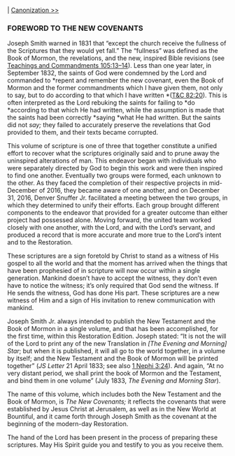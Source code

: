 |  [Canonization >>](Canonization.md)

### FOREWORD TO THE NEW COVENANTS
Joseph Smith warned in 1831 that “except the church receive the fullness of the Scriptures that they would yet fall.” The “fullness” was defined as the Book of Mormon, the revelations, and the new, inspired Bible revisions (see [Teachings and Commandments 105:13–14](../Teachings%20and%20Commandments/Sections/Section%20105.md)). Less than one year later, in September 1832, the saints of God were condemned by the Lord and commanded to *repent and remember the new covenant, even the Book of Mormon and the former commandments which I have given them, not only to say, but to do according to that which I have written *([T&C 82:20](../Teachings%20and%20Commandments/Sections/Section%2082.md)). This is often interpreted as the Lord rebuking the saints for failing to *do *according to that which He had written, while the assumption is made that the saints had been correctly *saying *what He had written. But the saints did not *say;* they failed to accurately preserve the revelations that God provided to them, and their texts became corrupted.

This volume of scripture is one of three that together constitute a unified effort to recover what the scriptures originally said and to prune away the uninspired alterations of man. This endeavor began with individuals who were separately directed by God to begin this work and were then inspired to find one another. Eventually two groups were formed, each unknown to the other. As they faced the completion of their respective projects in mid-December of 2016, they became aware of one another, and on December 31, 2016, Denver Snuffer Jr. facilitated a meeting between the two groups, in which they determined to unify their efforts. Each group brought different components to the endeavor that provided for a greater outcome than either project had possessed alone. Moving forward, the united team worked closely with one another, with the Lord, and with the Lord’s servant, and produced a record that is more accurate and more true to the Lord’s intent and to the Restoration.

These scriptures are a sign foretold by Christ to stand as a witness of His gospel to all the world and that the moment has arrived when the things that have been prophesied of in scripture will now occur within a single generation. Mankind doesn’t have to accept the witness, they don’t even have to notice the witness; it’s only required that God send the witness. If He sends the witness, God has done His part. These scriptures are a new witness of Him and a sign of His invitation to renew communication with mankind.

Joseph Smith Jr. always intended to publish the New Testament and the Book of Mormon in a single volume, and that has been accomplished, for the first time, within this Restoration Edition. Joseph stated: “It is not the will of the Lord to print any of the new Translation in *[The Evening and Morning] Star*; but when it is published, it will all go to the world together, in a volume by itself; and the New Testament and the Book of Mormon will be printed together” (*JS Letter* 21 April 1833; see also [1 Nephi 3:24](Book%20of%20Mormon/1%20Nephi/1%20Nephi%203.md)). And again, “At no very distant period, we shall print the book of Mormon and the Testament, and bind them in one volume” (July 1833, *The Evening and Morning Star*).

The name of this volume, which includes both the New Testament and the Book of Mormon, is *The New Covenants;* it reflects the covenants that were established by Jesus Christ at Jerusalem, as well as in the New World at Bountiful, and it came forth through Joseph Smith as the covenant at the beginning of the modern-day Restoration.

The hand of the Lord has been present in the process of preparing these scriptures. May His Spirit guide you and testify to you as you receive them.